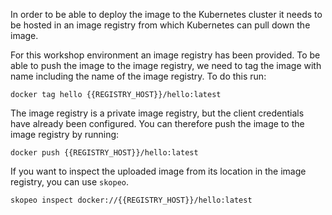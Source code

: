 In order to be able to deploy the image to the Kubernetes cluster it needs to be hosted in an image registry from which Kubernetes can pull down the image.

For this workshop environment an image registry has been provided. To be able to push the image to the image registry, we need to tag the image with name including the name of the image registry. To do this run:

```execute
docker tag hello {{REGISTRY_HOST}}/hello:latest
```

The image registry is a private image registry, but the client credentials have already been configured. You can therefore push the image to the image registry by running:

```execute
docker push {{REGISTRY_HOST}}/hello:latest
```

If you want to inspect the uploaded image from its location in the image registry, you can use ``skopeo``.

```execute
skopeo inspect docker://{{REGISTRY_HOST}}/hello:latest
```
